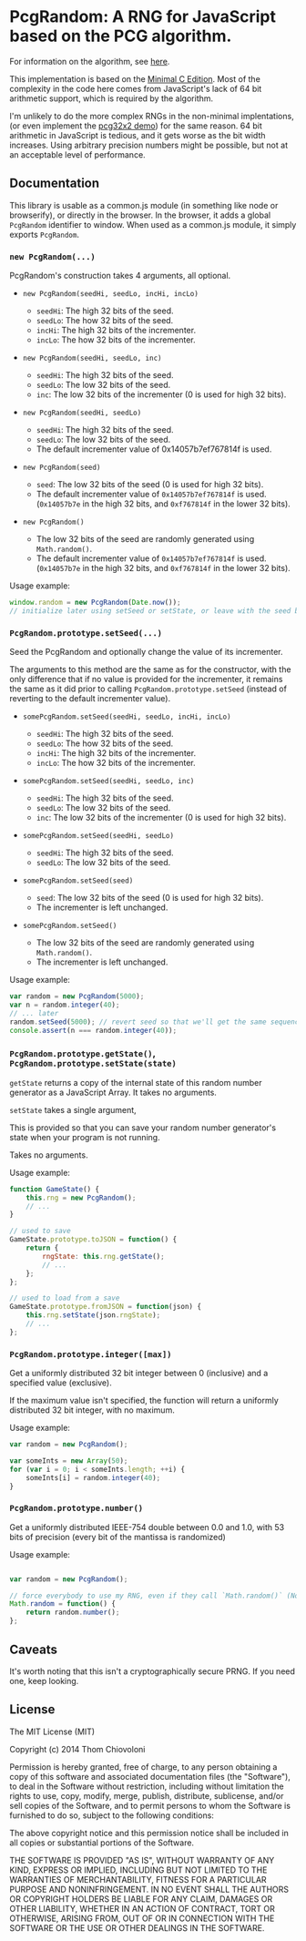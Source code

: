 # PcgRandom: A RNG for JavaScript based on the PCG algorithm.

For information on the algorithm, see [here](http://www.pcg-random.org/).

This implementation is based on the [Minimal C Edition](https://github.com/imneme/pcg-c-basic). Most of the complexity in the code here comes from JavaScript's lack of 64 bit arithmetic support, which is required by the algorithm.

I'm unlikely to do the more complex RNGs in the non-minimal implentations, (or even implement the [pcg32x2 demo](https://github.com/imneme/pcg-c-basic/blob/master/pcg32-demo.c)) for the same reason. 64 bit arithmetic in JavaScript is tedious, and it gets worse as the bit width increases. Using arbitrary precision numbers might be possible, but not at an acceptable level of performance.

## Documentation

This library is usable as a common.js module (in something like node or browserify), or directly in the browser. In the browser, it adds a global `PcgRandom` identifier to window. When used as a common.js module, it simply exports `PcgRandom`.

### `new PcgRandom(...)`

PcgRandom's construction takes 4 arguments, all optional.

- `new PcgRandom(seedHi, seedLo, incHi, incLo)`
    + `seedHi`: The high 32 bits of the seed.
    + `seedLo`: The how 32 bits of the seed.
    + `incHi`: The high 32 bits of the incrementer.
    + `incLo`: The how 32 bits of the incrementer.

- `new PcgRandom(seedHi, seedLo, inc)`
    + `seedHi`: The high 32 bits of the seed.
    + `seedLo`: The low 32 bits of the seed.
    + `inc`: The low 32 bits of the incrementer (0 is used for high 32 bits).

- `new PcgRandom(seedHi, seedLo)`
    + `seedHi`: The high 32 bits of the seed.
    + `seedLo`: The low 32 bits of the seed.
    + The default incrementer value of 0x14057b7ef767814f is used.

- `new PcgRandom(seed)`
    - `seed`: The low 32 bits of the seed (0 is used for high 32 bits).
    - The default incrementer value of `0x14057b7ef767814f` is used. (`0x14057b7e` in the high 32 bits, and `0xf767814f` in the lower 32 bits).

- `new PcgRandom()`
    - The low 32 bits of the seed are randomly generated using `Math.random()`.
    - The default incrementer value of `0x14057b7ef767814f` is used. (`0x14057b7e` in the high 32 bits, and `0xf767814f` in the lower 32 bits).

Usage example:

```javascript
window.random = new PcgRandom(Date.now());
// initialize later using setSeed or setState, or leave with the seed based on the current time.
```

### `PcgRandom.prototype.setSeed(...)`

Seed the PcgRandom and optionally change the value of its incrementer.

The arguments to this method are the same as for the constructor, with the only difference that if no value is provided for the incrementer, it remains the same as it did prior to calling `PcgRandom.prototype.setSeed` (instead of reverting to the default incrementer value).

- `somePcgRandom.setSeed(seedHi, seedLo, incHi, incLo)`
    + `seedHi`: The high 32 bits of the seed.
    + `seedLo`: The how 32 bits of the seed.
    + `incHi`: The high 32 bits of the incrementer.
    + `incLo`: The how 32 bits of the incrementer.

- `somePcgRandom.setSeed(seedHi, seedLo, inc)`
    + `seedHi`: The high 32 bits of the seed.
    + `seedLo`: The low 32 bits of the seed.
    + `inc`: The low 32 bits of the incrementer (0 is used for high 32 bits).

- `somePcgRandom.setSeed(seedHi, seedLo)`
    + `seedHi`: The high 32 bits of the seed.
    + `seedLo`: The low 32 bits of the seed.

- `somePcgRandom.setSeed(seed)`
    - `seed`: The low 32 bits of the seed (0 is used for high 32 bits).
    - The incrementer is left unchanged.

- `somePcgRandom.setSeed()`
    - The low 32 bits of the seed are randomly generated using `Math.random()`.
    - The incrementer is left unchanged.

Usage example:

```javascript
var random = new PcgRandom(5000);
var n = random.integer(40);
// ... later
random.setSeed(5000); // revert seed so that we'll get the same sequence.
console.assert(n === random.integer(40));
```

### `PcgRandom.prototype.getState()`, `PcgRandom.prototype.setState(state)`

`getState` returns a copy of the internal state of this random number generator as a JavaScript Array. It takes no arguments.

`setState` takes a single argument,

This is provided so that you can save your random number generator's state when your program is not running.

Takes no arguments.

Usage example:

```javascript
function GameState() {
	this.rng = new PcgRandom();
	// ...
}

// used to save
GameState.prototype.toJSON = function() {
	return {
		rngState: this.rng.getState();
		// ...
	};
};

// used to load from a save
GameState.prototype.fromJSON = function(json) {
	this.rng.setState(json.rngState);
	// ...
};
```

### `PcgRandom.prototype.integer([max])`

Get a uniformly distributed 32 bit integer between 0 (inclusive) and a specified value (exclusive).

If the maximum value isn't specified, the function will return a uniformly distributed 32 bit integer, with no maximum.

Usage example:

```javascript
var random = new PcgRandom();

var someInts = new Array(50);
for (var i = 0; i < someInts.length; ++i) {
	someInts[i] = random.integer(40);
}
```


### `PcgRandom.prototype.number()`

Get a uniformly distributed IEEE-754 double between 0.0 and 1.0, with 53 bits of precision (every bit of the mantissa is randomized)

Usage example:

```javascript

var random = new PcgRandom();

// force everybody to use my RNG, even if they call `Math.random()` (Note: this is a bad idea).
Math.random = function() {
	return random.number();
};

```

## Caveats

It's worth noting that this isn't a cryptographically secure PRNG. If you need one, keep looking.

## License
The MIT License (MIT)

Copyright (c) 2014 Thom Chiovoloni

Permission is hereby granted, free of charge, to any person obtaining a copy
of this software and associated documentation files (the "Software"), to deal
in the Software without restriction, including without limitation the rights
to use, copy, modify, merge, publish, distribute, sublicense, and/or sell
copies of the Software, and to permit persons to whom the Software is
furnished to do so, subject to the following conditions:

The above copyright notice and this permission notice shall be included in
all copies or substantial portions of the Software.

THE SOFTWARE IS PROVIDED "AS IS", WITHOUT WARRANTY OF ANY KIND, EXPRESS OR
IMPLIED, INCLUDING BUT NOT LIMITED TO THE WARRANTIES OF MERCHANTABILITY,
FITNESS FOR A PARTICULAR PURPOSE AND NONINFRINGEMENT. IN NO EVENT SHALL THE
AUTHORS OR COPYRIGHT HOLDERS BE LIABLE FOR ANY CLAIM, DAMAGES OR OTHER
LIABILITY, WHETHER IN AN ACTION OF CONTRACT, TORT OR OTHERWISE, ARISING FROM,
OUT OF OR IN CONNECTION WITH THE SOFTWARE OR THE USE OR OTHER DEALINGS IN
THE SOFTWARE.
